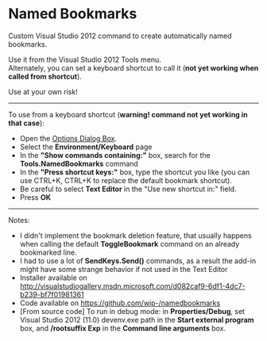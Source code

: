 # Named Bookmarks #

Custom Visual Studio 2012 command to create automatically named bookmarks.
  
Use it from the Visual Studio 2012 Tools menu.  
Alternately, you can set a keyboard shortcut to call it (**not yet working when called from shortcut**).

Use at your own risk!

------------------------------------------

To use from a keyboard shortcut (**warning! command not yet working in that case**):

* Open the [Options Dialog Box][1].
* Select the **Environment/Keyboard** page
* In the **"Show commands containing:"** box, search for the **Tools.NamedBookmarks** command
* In the **"Press shortcut keys:"** box, type the shortcut you like (you can use CTRL+K, CTRL+K to replace the default bookmark shortcut).
* Be careful to select **Text Editor** in the "Use new shortcut in:" field.
* Press **OK**

------------------------------------------

Notes:

* I didn't implement the bookmark deletion feature, that usually happens when calling the default **ToggleBookmark** command on an already bookmarked line.
* I had to use a lot of **SendKeys.Send()** commands, as a result the add-in might have some strange behavior if not used in the Text Editor
* Installer available on http://visualstudiogallery.msdn.microsoft.com/d082caf9-6df1-4dc7-b239-bf7f01981361
* Code available on https://github.com/wip-/namedbookmarks  
* [From source code] To run in debug mode: in **Properties/Debug**, set Visual Studio 2012 (11.0) devenv.exe path in the **Start external program** box, and **/rootsuffix Exp** in the **Command line arguments** box.

[1]: http://msdn.microsoft.com/en-us/library/7f33da8d(v=vs.110).aspx 

